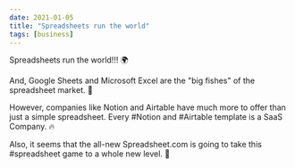 ```yaml
---
date: 2021-01-05
title: "Spreadsheets run the world"
tags: [business]
---
```


Spreadsheets run the world!!! 🌍

And, Google Sheets and Microsoft Excel are the "big fishes" of the spreadsheet market. 🦈

However, companies like Notion and Airtable have much more to offer than just a simple spreadsheet. Every #Notion and #Airtable template is a SaaS Company. 🔥

Also, it seems that the all-new Spreadsheet.com is going to take this #spreadsheet game to a whole new level. 🤞